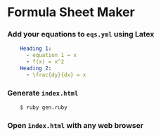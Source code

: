 Formula Sheet Maker
===================

### Add your equations to `eqs.yml` using Latex
```yaml
    Heading 1:
      - equation 1 = x
      - f(x) = x^2
    Heading 2:
      - \frac{dy}{dx} = x
```

### Generate `index.html`
```bash
    $ ruby gen.ruby
```

### Open `index.html` with any web browser
